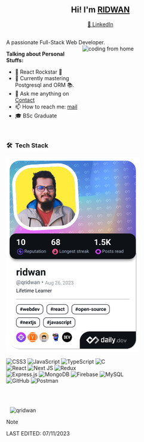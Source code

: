 <h2 align="center">Hi! 
	I'm <a target="_blank" href="https://qridwan.com">RIDWAN</a></h2>
<p align="center">
  <a target="_blank" href="https://www.linkedin.com/in/qridwan/"> 💼 LinkedIn </a>
</p>
<br>
A passionate Full-Stack Web Developer.
<img align="right" alt="coding from home" src= "https://media0.giphy.com/media/CuuSHzuc0O166MRfjt/200w.webp?cid=36b14facvhiyr19d4cix9p69658qb8d735ni7n5al13i0i7h&ep=v1_gifs_search&rid=200w.webp&ct=g" height = 200 width = 300/>

**Talking about Personal Stuffs:**
- 🚀 React Rockstar 🌟
- 🌱 Currently mastering Postgresql and ORM 📚.
- 💬 Ask me anything on [Contact](https://qridwan.com/contact)
- 📫 How to reach me: [mail](mailto:mail@qridwan.com)
- 🎓 BSc Graduate

<br>
<h3> 🛠 &nbsp;Tech Stack</h3>
 <p>
<!-- 	 <a align="right" href="https://app.daily.dev/qridwan"><img align="right" src="https://github.com/qridwan/qridwan/blob/main/devcard.svg"  height="350" alt="ridwan's Dev Card"/></a> -->
<a href="https://app.daily.dev/qridwan"><img src="https://github.com/qridwan/qridwan/blob/main/devcard.png" width="356" alt="ridwan's Dev Card"/></a>

  </p>
  
  ![CSS3](https://img.shields.io/badge/css3-%231572B6.svg?style=for-the-badge&logo=css3&logoColor=white)
  ![JavaScript](https://img.shields.io/badge/javascript-%23323330.svg?style=for-the-badge&logo=javascript&logoColor=%23F7DF1E)
  ![TypeScript](https://img.shields.io/badge/typescript-%23007ACC.svg?style=for-the-badge&logo=typescript&logoColor=white)
  ![C](https://img.shields.io/badge/c-%23007ACC.svg?style=for-the-badge&logo=c&logoColor=white) </br>
  ![React](https://img.shields.io/badge/react-%2320232a.svg?style=for-the-badge&logo=react&logoColor=%2361DAFB)
  ![Next JS](https://img.shields.io/badge/Next-black?style=for-the-badge&logo=next.js&logoColor=white)
  ![Redux](https://img.shields.io/badge/redux-%23593d88.svg?style=for-the-badge&logo=redux&logoColor=white) </br>
  ![Express.js](https://img.shields.io/badge/express.js-%23404d59.svg?style=for-the-badge&logo=express&logoColor=%2361DAFB)
  ![MongoDB](https://img.shields.io/badge/MongoDB-%234ea94b.svg?style=for-the-badge&logo=mongodb&logoColor=white)
  ![Firebase](https://img.shields.io/badge/firebase-%23039BE5.svg?style=for-the-badge&logo=firebase) 
  ![MySQL](https://img.shields.io/badge/mysql-%2300f.svg?style=for-the-badge&logo=mysql&logoColor=white)</br>
  ![GitHub](https://img.shields.io/badge/github-%23121011.svg?style=for-the-badge&logo=github&logoColor=white)
  ![Postman](https://img.shields.io/badge/Postman-FF6C37?style=for-the-badge&logo=postman&logoColor=white)
<p>
	
</p>
	  <img align="left" src="https://github-readme-stats-sigma-five.vercel.app/api/top-langs/?username=qridwan&layout=compact&theme=highcontrast" alt=""/>
  </br> </br>

<div style="margin: 10px">
<p><img  src="https://github-readme-streak-stats.herokuapp.com/?user=qridwan&theme=highcontrast" alt="qridwan" /></p>
</div>


> [!NOTE]
> LAST EDITED:  07/11/2023

